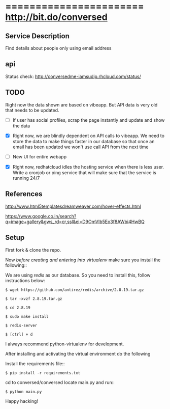 =======================
http://bit.do/conversed
=======================

Service Description
-------------------

Find details about people only using email address

api
---

Status check: http://conversedme-iamsudip.rhcloud.com/status/

TODO
----

Right now the data shown are based on vibeapp.
But API data is very old that needs to be updated.

- [ ] If user has social profiles, scrap the page instantly and update and show the data

- [x] Right now, we are blindly dependent on API calls to vibeapp. We need to store the data to make things faster in our database so that once an email has been updated we won't use call API from the next time

- [ ] New UI for entire webapp

- [x] Right now, redhatcloud idles the hosting service when there is less user. Write a cronjob or ping service that will make sure that the service is running 24/7

References
----------

http://www.html5templatesdreamweaver.com/hover-effects.html

https://www.google.co.in/search?q=image+gallery&gws_rd=cr,ssl&ei=D9OmVIb5Eo3f8AWbi4HwBQ

Setup
-----

First fork & clone the repo.

Now *before creating and entering into virtualenv* make sure you install the following::

We are using *redis* as our database. So you need to install this, follow instructions below:

    $ wget https://github.com/antirez/redis/archive/2.8.19.tar.gz

    $ tar -xvzf 2.8.19.tar.gz

    $ cd 2.8.19

    $ sudo make install

    $ redis-server

    $ [ctrl] + d

I always recommend python-virtualenv for development.

After installing and activating the virtual environment do the following

Install the requirements file::

    $ pip install -r requirements.txt

cd to conversed/conversed locate main.py and run::

    $ python main.py

Happy hacking!

